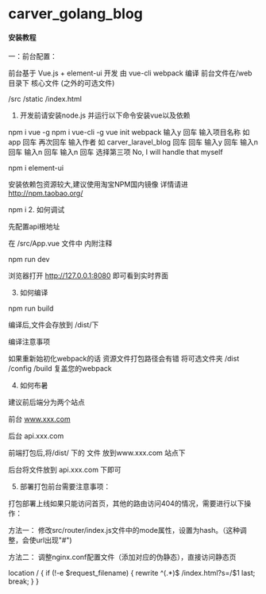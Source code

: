 # carver_golang_blog
#### 安装教程

一：前台配置：

前台基于 Vue.js + element-ui 开发 由 vue-cli webpack 编译
前台文件在/web 目录下
核心文件 (之外的可选文件)

/src
/static
/index.html
1. 开发前请安装node.js 并运行以下命令安装vue以及依赖

npm i vue -g
npm i vue-cli -g
vue init webpack
    输入y 回车
    输入项目名称 如 app 回车
    再次回车
    输入作者 如 carver_laravel_blog 回车
    回车 输入y 回车
    输入n 回车
    输入n 回车
    输入n 回车
    选择第三项 No, I will handle that myself

npm i element-ui

安装依赖包资源较大,建议使用淘宝NPM国内镜像 详情请进 http://npm.taobao.org/

npm i
2. 如何调试

先配置api根地址

在 /src/App.vue 文件中 内附注释

npm run dev

浏览器打开 http://127.0.0.1:8080 即可看到实时界面

3. 如何编译

npm run build

编译后,文件会存放到 /dist/下

编译注意事项

如果重新始初化webpack的话 资源文件打包路径会有错 将可选文件夹 /dist /config /build 复盖您的webpack

4. 如何布暑

建议前后端分为两个站点

前台 www.xxx.com

后台 api.xxx.com

前端打包后,将/dist/ 下的 文件 放到www.xxx.com 站点下

后台将文件放到 api.xxx.com 下即可

5. 部署打包前台需要注意事项：

打包部署上线如果只能访问首页，其他的路由访问404的情况，需要进行以下操作：

方法一： 修改src/router/index.js文件中的mode属性，设置为hash。（这种调整，会使url出现"#")

方法二： 调整nginx.conf配置文件（添加对应的伪静态），直接访问静态页

location / {
  if (!-e $request_filename) {
    rewrite  ^(.*)$ /index.html?s=/$1  last;
    break;
  }
}

